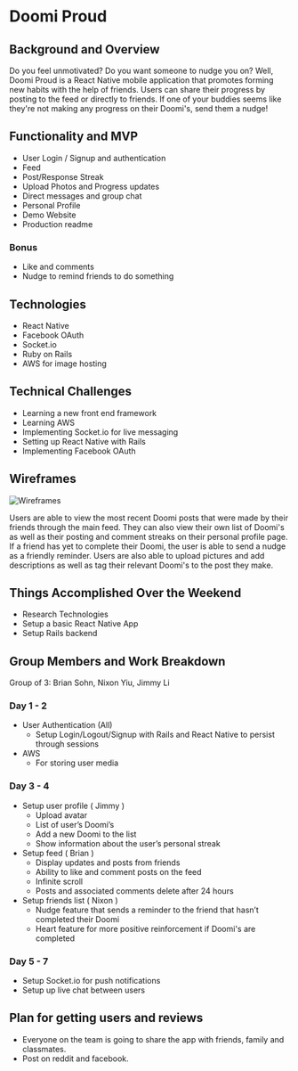 # Doomi Proud

## Background and Overview

Do you feel unmotivated? Do you want someone to nudge you on? Well, Doomi Proud is a React Native mobile application that promotes forming new habits with the help of friends. Users can share their progress by posting to the feed or directly to friends. If one of your buddies seems like they're not making any progress on their Doomi's, send them a nudge!

## Functionality and MVP
* User Login / Signup and authentication
* Feed
* Post/Response Streak
* Upload Photos and Progress updates
* Direct messages and group chat
* Personal Profile
* Demo Website
* Production readme

### Bonus
* Like and comments
* Nudge to remind friends to do something

## Technologies
* React Native
* Facebook OAuth
* Socket.io
* Ruby on Rails
* AWS for image hosting

## Technical Challenges
* Learning a new front end framework
* Learning AWS
* Implementing Socket.io for live messaging
* Setting up React Native with Rails
* Implementing Facebook OAuth

## Wireframes

![Wireframes][wireframes]

Users are able to view the most recent Doomi posts that were made by their friends through the main feed. They can also view their own list of Doomi's as well as their posting and comment streaks on their personal profile page. If a friend has yet to complete their Doomi, the user is able to send a nudge as a friendly reminder. Users are also able to upload pictures and add descriptions as well as tag their relevant Doomi's to the post they make.

## Things Accomplished Over the Weekend
* Research Technologies
* Setup a basic React Native App
* Setup Rails backend

## Group Members and Work Breakdown
Group of 3: Brian Sohn, Nixon Yiu, Jimmy Li

### Day 1 - 2
* User Authentication (All)
    * Setup Login/Logout/Signup with Rails and React Native to persist through sessions
* AWS
   * For storing user media

### Day 3 - 4
* Setup user profile ( Jimmy )
    * Upload avatar
    * List of user’s Doomi’s
    * Add a new Doomi to the list 
    * Show information about the user’s personal streak
* Setup feed ( Brian )
    * Display updates and posts from friends
    * Ability to like and comment posts on the feed
    * Infinite scroll
    * Posts and associated comments delete after 24 hours
* Setup friends list ( Nixon )
    * Nudge feature that sends a reminder to the friend that hasn’t completed their Doomi
    * Heart feature for more positive reinforcement if Doomi's are completed

### Day 5 - 7
* Setup Socket.io for push notifications
* Setup up live chat between users

## Plan for getting users and reviews

* Everyone on the team is going to share the app with friends, family and classmates.
* Post on reddit and facebook. 

[wireframes]: https://github.com/sohbr/flex/blob/master/docs/Doomi%20Proud.png
